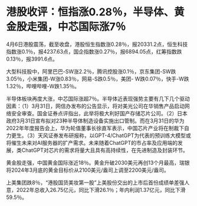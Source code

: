 # 港股收评：恒指涨0.28％，半导体、黄金股走强，中芯国际涨7％

4月6日港股震荡，截至收盘，港股恒生指数涨0.28％，报20331.2点，恒生科技指数涨0.1％，报4237.63点，国企指数涨0.27％，报6894.05点，红筹指数跌0.13％，报3991.6点。

大型科技股中，阿里巴巴-SW涨2.2％，腾讯控股涨0.1％，京东集团-SW跌3.05％，小米集团-W涨0.83％，网易-S跌0.5％，美团-
W跌0.07％，快手-W跌1.32％，哔哩哔哩-W跌1.35％。

半导体板块再度大涨，中芯国际涨超7％。半导体近表现强势主要有几下几个驱动因素：（1）3月31日，网信办发布的公告显示，将对美光公司在华销售产品启动网络安全审查。国金证券点评指出，此举将极大利好国产存储芯片公司。（2）日本政府3月31日宣布拟对23种半导体制造设备实施出口管制。而在3月31日的华为2022年年度报告会上，华为轮值董事长徐直军表示，中国芯片产业将在制裁下自力更生。（3）天风证券发布研报称，以GPT-4/ChatGPT为代表的预训练大模型或将催生未来对AI服务器的扩产需求。未来随着ChatGPT的市占率及应用端的发展，类ChatGPT对芯片的需求将量大且具有高持续性，在先进制造及封装环节。

黄金股走强，中国黄金国际涨近18％。黄金升破2030美元再创13个月最高，瑞银将2024年3月底的黄金目标价从2100美元/盎司上调至2200美元/盎司。

上美集团跌8％，“港股国货美妆第一股”上美股份交出的上市后首份成绩单差强人意，2022年总收入26.75亿元，同比下滑26.1％；年内利润1.37亿元，同比下滑59.5％。

